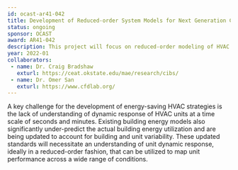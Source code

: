 ```yaml
---
id: ocast-ar41-042
title: Development of Reduced-order System Models for Next Generation Comfort Cooling Equipment
status: ongoing
sponsor: OCAST
award: AR41-042
description: This project will focus on reduced-order modeling of HVAC units using both experimental research and first-principle model-based analysis. 
year: 2022-01
collaborators:
 - name: Dr. Craig Bradshaw
   exturl: https://ceat.okstate.edu/mae/research/cibs/
 - name: Dr. Omer San
   exturl: https://www.cfdlab.org/
---
```

A key challenge for the development of energy-saving HVAC strategies is the lack of understanding of dynamic response of HVAC units at a time scale of seconds and minutes. Existing building energy models also significantly under-predict the actual building energy utilization and are being updated to account for building and unit variability. These updated standards will necessitate an understanding of unit dynamic response, ideally in a reduced-order fashion, that can be utilized to map unit performance across a wide range of conditions.